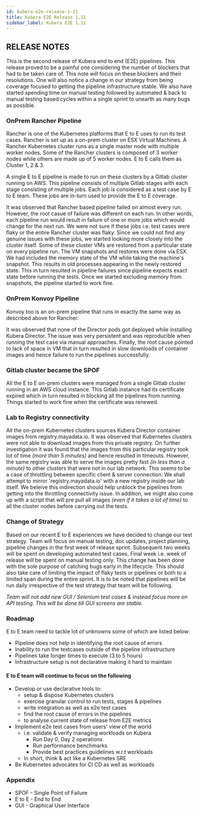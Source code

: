 ```yaml
---
id: kubera-e2e-release-1-11
title: Kubera E2E Release 1.11
sidebar_label: Kubera E2E 1.11
---
```


## RELEASE NOTES
This is the second release of Kubera end to end (E2E) pipelines. This release proved to be a painful one considering the number of blockers that had to be taken care of. This note will focus on these blockers and their resolutions. One will also notice a change in our strategy from being coverage focused to getting the pipeline infrastructure stable. We also have started spending time on manual testing followed by automated & back to manual testing based cycles within a single sprint to unearth as many bugs as possible.

### OnPrem Rancher Pipeline
Rancher is one of the Kubernetes platforms that E to E uses to run its test cases. Rancher is set up as a on-prem cluster on ESX Virtual Machines. A Rancher Kubernetes cluster runs as a single master node with multiple worker nodes. Some of the Rancher clusters is composed of 3 worker nodes while others are made up of 5 worker nodes. E to E calls them as Cluster 1, 2 & 3.

A single E to E pipeline is made to run on these clusters by a Gitlab cluster running on AWS. This pipeline consists of multiple Gitlab stages with each stage consisting of multiple jobs. Each job is considered as a test case by E to E team. These jobs are in-turn used to provide the E to E coverage.

It was observed that Rancher based pipeline failed on almost every run. However, the root casue of failure was different on each run. In other words, each pipeline run would result in failure of one or more jobs which would change for the next run. We were not sure if these jobs i.e. test cases were flaky or the entire Rancher cluster was flaky. Since we could not find any genuine issues with these jobs, we started looking more closely into the cluster itself. Some of these cluster VMs are restored from a particular state on every pipeline run. The VM snapshots and restores were done via ESX. We had included the memory state of the VM while taking the machine's snapshot. This results in old processes appearing in the newly restored state. This in turn resulted in pipeline failures since pipeline expects exact state before running the tests. Once we started excluding memory from snapshots, the pipeline started to work fine.

### OnPrem Konvoy Pipeline
Konvoy too is an on-prem pipeline that runs in exactly the same way as described above for Rancher.

It was observed that none of the Director pods got deployed while installing Kubera Director. The issue was very persistent and was reproducible when running the test case via manual approaches. Finally, the root cause pointed to lack of space in VM that in turn resulted in slow downloads of container images and hence failure to run the pipelines successfully.

### Gitlab cluster became the SPOF
All the E to E on-prem clusters were managed from a single Gitlab cluster running in an AWS cloud instance. This Gitlab instance had its certificate expired which in turn resulted in blocking all the pipelines from running. Things started to work fine when the certificate was renewed.

### Lab to Registry connectivity
All the on-prem Kubernetes clusters sources Kubera Director container images from registry.mayadata.io. It was observed that Kubernetes clusters were not able to download images from this private registry. On further investigation it was found that the images from this particular registry took lot of time  _(more than 5 minutes)_ and hence resulted in timeouts. However, the same registry was able to serve the images pretty fast _(in less than a minute)_ to other clusters that were not in our lab network. This seems to be a case of throttling between specific client & server connection. We shall attempt to mirror 'registry.mayadata.io' with a new registry inside our lab itself. We beleive this indirection should help unblock the pipelines from getting into the throttling connectivity issue. In addition, we might also come up with a script that will pre pull all images _(even if it takes a lot of time)_ to all the cluster nodes before carrying out the tests.

### Change of Strategy
Based on our recent E to E experiences we have decided to change our test strategy. Team will focus on manual testing, doc updates, project planning, pipeline changes in the first week of release sprint. Subsequent two weeks will be spent on developing automated test cases. Final week i.e. week of release will be spent on manual testing only. This change has been done with the sole purpose of catching bugs early in the lifecycle. This should also take care of limiting the impact of flaky tests or pipelines or both to a limited span during the entire sprint. It is to be noted that pipelines will be run daily irrespective of the test strategy that team will be following.

_Team will not add new GUI / Selenium test cases & instead focus more on API testing. This will be done till GUI screens are stable._

### Roadmap
E to E team need to tackle lot of unknowns some of which are listed below:
- Pipeline does not help in identifying the root cause of errors
- Inability to run the testcases outside of the pipeline infrastructure
- Pipelines take longer times to execute (3 to 5 hours)
- Infrastructure setup is not declarative making it hard to maintain

#### E to E team will continue to focus on the following
- Develop or use declarative tools to:
    - setup & dispose Kubernetes clusters
    - exercise granular control to run tests, stages & pipelines
    - write integration as well as e2e test cases
    - find the root cause of errors in the pipelines
    - to analyse current state of release from E2E metrics
- Implement e2e test cases from users' view of the world
  - i.e. validate & verify managing workloads on Kubera
    - Run Day 0, Day 2 operations
    - Run performance benchmarks
    - Provide best practices guidelines w.r.t workloads
  - In short, think & act like a Kubernetes SRE
- Be Kubernetes advocates for CI CD as well as workloads

### Appendix
- SPOF - Single Point of Failure
- E to E - End to End
- GUI - Graphical User Interface